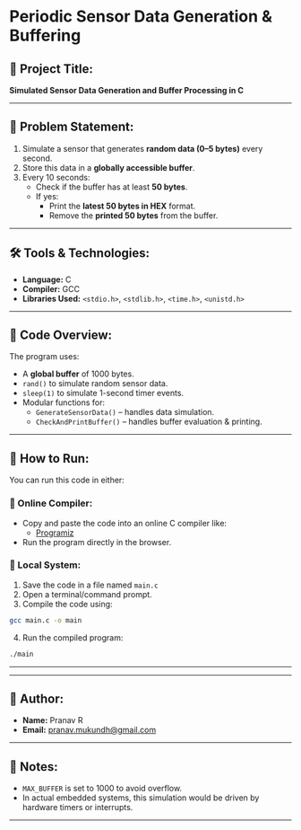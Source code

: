 # Periodic Sensor Data Generation & Buffering

## 📌 Project Title:
**Simulated Sensor Data Generation and Buffer Processing in C**

---

## 🧠 Problem Statement:

1. Simulate a sensor that generates **random data (0–5 bytes)** every second.
2. Store this data in a **globally accessible buffer**.
3. Every 10 seconds:
   - Check if the buffer has at least **50 bytes**.
   - If yes:
     - Print the **latest 50 bytes in HEX** format.
     - Remove the **printed 50 bytes** from the buffer.

---

## 🛠️ Tools & Technologies:

- **Language:** C
- **Compiler:** GCC
- **Libraries Used:** `<stdio.h>`, `<stdlib.h>`, `<time.h>`, `<unistd.h>`

---

## 🧩 Code Overview:

The program uses:
- A **global buffer** of 1000 bytes.
- `rand()` to simulate random sensor data.
- `sleep(1)` to simulate 1-second timer events.
- Modular functions for:
  - `GenerateSensorData()` – handles data simulation.
  - `CheckAndPrintBuffer()` – handles buffer evaluation & printing.

---

## 🚀 How to Run:

You can run this code in either:

### 🔸 Online Compiler:
- Copy and paste the code into an online C compiler like:
  - [Programiz](https://www.programiz.com/c-programming/online-compiler/)
- Run the program directly in the browser.

### 🔸 Local System:
1. Save the code in a file named `main.c`
2. Open a terminal/command prompt.
3. Compile the code using:
```bash
gcc main.c -o main
```
4. Run the compiled program:
```bash
./main
```

---


---

## 👤 Author:

- **Name:** Pranav R
- **Email:** pranav.mukundh@gmail.com

---

## 📎 Notes:

- `MAX_BUFFER` is set to 1000 to avoid overflow.
- In actual embedded systems, this simulation would be driven by hardware timers or interrupts.

---
